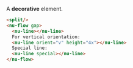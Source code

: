 A **decorative** element.

```html
<split/>
<nu-flow gap>
  <nu-line></nu-line>
  For vertical orientation:
  <nu-line orient="v" height="4x"></nu-line>
  Special line:
  <nu-line special></nu-line>
</nu-flow>
```
